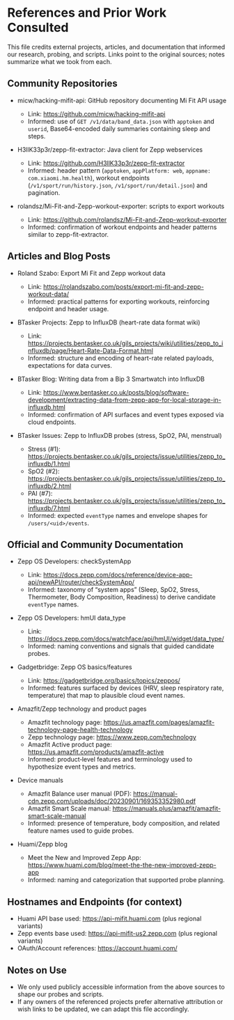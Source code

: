 # References and Prior Work Consulted

This file credits external projects, articles, and documentation that informed our research, probing, and scripts. Links point to the original sources; notes summarize what we took from each.


## Community Repositories

- micw/hacking-mifit-api: GitHub repository documenting Mi Fit API usage
  - Link: https://github.com/micw/hacking-mifit-api
  - Informed: use of `GET /v1/data/band_data.json` with `apptoken` and `userid`, Base64-encoded daily summaries containing sleep and steps.
 

- H3llK33p3r/zepp-fit-extractor: Java client for Zepp webservices
  - Link: https://github.com/H3llK33p3r/zepp-fit-extractor
  - Informed: header pattern (`apptoken`, `appPlatform: web`, `appname: com.xiaomi.hm.health`), workout endpoints (`/v1/sport/run/history.json`, `/v1/sport/run/detail.json`) and pagination.
 

- rolandsz/Mi-Fit-and-Zepp-workout-exporter: scripts to export workouts
  - Link: https://github.com/rolandsz/Mi-Fit-and-Zepp-workout-exporter
  - Informed: confirmation of workout endpoints and header patterns similar to zepp-fit-extractor.
 


## Articles and Blog Posts

- Roland Szabo: Export Mi Fit and Zepp workout data
  - Link: https://rolandszabo.com/posts/export-mi-fit-and-zepp-workout-data/
  - Informed: practical patterns for exporting workouts, reinforcing endpoint and header usage.
 

- BTasker Projects: Zepp to InfluxDB (heart-rate data format wiki)
  - Link: https://projects.bentasker.co.uk/gils_projects/wiki/utilities/zepp_to_influxdb/page/Heart-Rate-Data-Format.html
  - Informed: structure and encoding of heart-rate related payloads, expectations for data curves.
 

- BTasker Blog: Writing data from a Bip 3 Smartwatch into InfluxDB
  - Link: https://www.bentasker.co.uk/posts/blog/software-development/extracting-data-from-zepp-app-for-local-storage-in-influxdb.html
  - Informed: confirmation of API surfaces and event types exposed via cloud endpoints.
 

- BTasker Issues: Zepp to InfluxDB probes (stress, SpO2, PAI, menstrual)
  - Stress (#1): https://projects.bentasker.co.uk/gils_projects/issue/utilities/zepp_to_influxdb/1.html
  - SpO2 (#2): https://projects.bentasker.co.uk/gils_projects/issue/utilities/zepp_to_influxdb/2.html
  - PAI (#7): https://projects.bentasker.co.uk/gils_projects/issue/utilities/zepp_to_influxdb/7.html
  - Informed: expected `eventType` names and envelope shapes for `/users/<uid>/events`.
 


## Official and Community Documentation

- Zepp OS Developers: checkSystemApp
  - Link: https://docs.zepp.com/docs/reference/device-app-api/newAPI/router/checkSystemApp/
  - Informed: taxonomy of “system apps” (Sleep, SpO2, Stress, Thermometer, Body Composition, Readiness) to derive candidate `eventType` names.
 

- Zepp OS Developers: hmUI data_type
  - Link: https://docs.zepp.com/docs/watchface/api/hmUI/widget/data_type/
  - Informed: naming conventions and signals that guided candidate probes.
 

- Gadgetbridge: Zepp OS basics/features
  - Link: https://gadgetbridge.org/basics/topics/zeppos/
  - Informed: features surfaced by devices (HRV, sleep respiratory rate, temperature) that map to plausible cloud event names.
 

- Amazfit/Zepp technology and product pages
  - Amazfit technology page: https://us.amazfit.com/pages/amazfit-technology-page-health-technology
  - Zepp technology page: https://www.zepp.com/technology
  - Amazfit Active product page: https://us.amazfit.com/products/amazfit-active
  - Informed: product‑level features and terminology used to hypothesize event types and metrics.
 

- Device manuals
  - Amazfit Balance user manual (PDF): https://manual-cdn.zepp.com/uploads/doc/20230901/169353352980.pdf
  - Amazfit Smart Scale manual: https://manuals.plus/amazfit/amazfit-smart-scale-manual
  - Informed: presence of temperature, body composition, and related feature names used to guide probes.
 

- Huami/Zepp blog
  - Meet the New and Improved Zepp App: https://www.huami.com/blog/meet-the-the-new-improved-zepp-app
  - Informed: naming and categorization that supported probe planning.
 


## Hostnames and Endpoints (for context)

- Huami API base used: https://api-mifit.huami.com (plus regional variants)
- Zepp events base used: https://api-mifit-us2.zepp.com (plus regional variants)
- OAuth/Account references: https://account.huami.com/
 


## Notes on Use

- We only used publicly accessible information from the above sources to shape our probes and scripts.
- If any owners of the referenced projects prefer alternative attribution or wish links to be updated, we can adapt this file accordingly.
